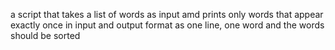 a script that takes a list of words as input amd prints only words that appear exactly once in input and output format as one line, one word and the words should be sorted
